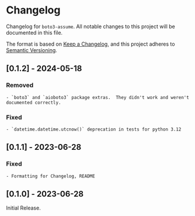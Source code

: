 # Changelog

Changelog for `boto3-assume`.
All notable changes to this project will be documented in this file.

The format is based on [Keep a Changelog](https://keepachangelog.com/en/1.1.0/),
and this project adheres to [Semantic Versioning](https://semver.org/spec/v2.0.0.html).

<!--
## [Unreleased] - YYYY-MM-DD

### Added

### Changed

### Deprecated

### Removed

### Fixed

### Security 
-->

## [0.1.2] - 2024-05-18

### Removed
    - `boto3` and `aioboto3` package extras.  They didn't work and weren't documented correctly. 

### Fixed
    - `datetime.datetime.utcnow()` deprecation in tests for python 3.12


## [0.1.1] - 2023-06-28

### Fixed
    - Formatting for Changelog, README


## [0.1.0] - 2023-06-28

Initial Release.

